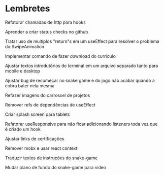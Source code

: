 # Lembretes

Refatorar chamadas de http para hooks

Aprender a criar status checks no github

Tratar uso de multíplos "return"s em um useEffect para resolver o problema do SwipeAnimation

Implementar comando de fazer download do currículo

Ajustar textos introdutórios do terminal em um arquivo separado tanto para mobile e desktop

Ajustar bug de recomeçar no snake game e do jogo não acabar quando a cobra bater nela mesma

Refazer imagens do carrossel de projetos

Remover refs de dependências de useEffect

Criar splash screen para tablets

Refatorar useResponsive para não ficar adicionando listeners toda vez que é criado um hook

Ajustar links de certificações

Remover mobx e usar react context

Traduzir textos de instruções do snake-game

Mudar plano de fundo do snake-game para video
